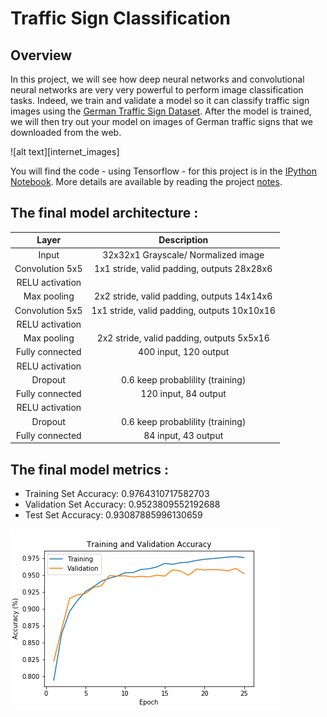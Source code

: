# Traffic Sign Classification

[//]: # (Source Images)

[demo_new_images]: ./images/demo_new_images.png "Demo new Images"
[train_valid_acc_epoch]: ./images/train_valid_acc_epoch.png "AWS Train Curve"


Overview
---

In this project, we will see how deep neural networks and convolutional neural networks are very very powerful to perform image classification tasks. Indeed, we train and validate a model so it can classify traffic sign images using the [German Traffic Sign Dataset](http://benchmark.ini.rub.de/?section=gtsrb&subsection=dataset). After the model is trained, we will then try out your model on images of German traffic signs that we downloaded from the web.

![alt text][internet_images] 

You will find the code - using Tensorflow - for this project is in the [IPython Notebook](https://github.com/itismouad/sdcnd_traffic_sign_classifier/blob/master/Traffic_Sign_Classifier.ipynb). More details are available by reading the project [notes](https://github.com/itismouad/sdcnd_traffic_sign_classifier/blob/master/writeup.md).

 
The final model architecture :
---

| Layer         		|     Description	        					| 
|:---------------------:|:---------------------------------------------:| 
| Input         		| 32x32x1 Grayscale/ Normalized image 	   		| 
| Convolution 5x5     	| 1x1 stride, valid padding, outputs 28x28x6 	|
| RELU activation		|												|
| Max pooling	      	| 2x2 stride, valid padding, outputs 14x14x6  	|
| Convolution 5x5	    | 1x1 stride, valid padding, outputs 10x10x16   |
| RELU activation       |                                               |
| Max pooling	      	| 2x2 stride, valid padding, outputs 5x5x16  	|
| Fully connected		| 400 input, 120 output     					|
| RELU activation       |                                               |
| Dropout               | 0.6 keep probablility (training)              |
| Fully connected		| 120 input, 84 output     				     	|
| RELU activation       |                                               |
| Dropout               | 0.6 keep probablility (training)              |
| Fully connected		| 84 input, 43 output     				     	|


The final model metrics :
---

- Training Set Accuracy: 0.9764310717582703
- Validation Set Accuracy: 0.9523809552192688
- Test Set Accuracy: 0.93087885996130659

![alt text][train_valid_acc_epoch]

